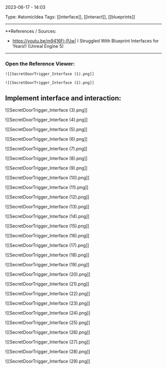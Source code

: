 2023-06-17 - 14:03

Type: #atomicIdea 
Tags: [[interface]], [[interact]], [[blueprints]]

---
**References  / Sources: 
- https://youtu.be/m9416Fi-PJw| I Struggled With Blueprint Interfaces for Years!! (Unreal Engine 5)

---
### Open the Reference Viewer:
	![[SecretDoorTrigger_Interface (1).png]]
	
	![[SecretDoorTrigger_Interface (2).png]]

## Implement interface and interaction:

![[SecretDoorTrigger_Interface (3).png]]

![[SecretDoorTrigger_Interface (4).png]]

![[SecretDoorTrigger_Interface (5).png]]

![[SecretDoorTrigger_Interface (6).png]]

![[SecretDoorTrigger_Interface (7).png]]

![[SecretDoorTrigger_Interface (8).png]]

![[SecretDoorTrigger_Interface (9).png]]

![[SecretDoorTrigger_Interface (10).png]]

![[SecretDoorTrigger_Interface (11).png]]

![[SecretDoorTrigger_Interface (12).png]]

![[SecretDoorTrigger_Interface (13).png]]

![[SecretDoorTrigger_Interface (14).png]]

![[SecretDoorTrigger_Interface (15).png]]

![[SecretDoorTrigger_Interface (16).png]]

![[SecretDoorTrigger_Interface (17).png]]

![[SecretDoorTrigger_Interface (18).png]]

![[SecretDoorTrigger_Interface (19).png]]

![[SecretDoorTrigger_Interface (20).png]]

![[SecretDoorTrigger_Interface (21).png]]

![[SecretDoorTrigger_Interface (22).png]]

![[SecretDoorTrigger_Interface (23).png]]

![[SecretDoorTrigger_Interface (24).png]]

![[SecretDoorTrigger_Interface (25).png]]

![[SecretDoorTrigger_Interface (26).png]]

![[SecretDoorTrigger_Interface (27).png]]

![[SecretDoorTrigger_Interface (28).png]]

![[SecretDoorTrigger_Interface (29).png]]